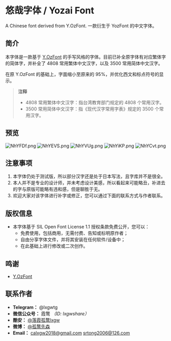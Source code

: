 # 悠哉字体 / Yozai Font
A Chinese font derived from Y.OzFont. 一款衍生于 YozFont 的中文字体。

## 简介
本字体是一款基于 [Y.OzFont](http://yozvox.web.infoseek.co.jp) 的手写风格的字体。目前已补全原字体有对应繁体字的简体字，并补全了 4808 常用繁体中文汉字，以及 3500 常用简体中文汉字。

在原 Y.OzFont 的基础上，字面缩小至原来的 95%，并优化西文和标点符号的显示。

> **注释**
> - 4808 常用繁体中文汉字：指台湾教育部门规定的 4808 个常用汉字。
> - 3500 常用简体中文汉字：指《现代汉字常用字表》规定的 3500 个常用汉字。

## 预览
![NhYFDf.png](https://s1.ax1x.com/2020/06/29/NhYFDf.png)
![NhYEVS.png](https://s1.ax1x.com/2020/06/29/NhYEVS.png)
![NhYVUg.png](https://s1.ax1x.com/2020/06/29/NhYVUg.png)
![NhYiKP.png](https://s1.ax1x.com/2020/06/29/NhYiKP.png)
![NhYCvt.png](https://s1.ax1x.com/2020/06/29/NhYCvt.png)

## 注意事项
1. 本字体仍处于测试版，所以部分汉字还是处于日本写法，且字库并不是很全。
2. 本人并不是专业的设计师，并未考虑设计美感，所以看起来可能略丑，补进去的字与原版可能略有违和感，但是聊胜于无。
3. 欢迎大家对该字体进行补字或修正，您可以通过下面的联系方式与作者联系。

## 版权信息

- 本字体基于 SIL Open Font License 1.1 授权条款免费公开，您可以：
  - 免费使用，包括商用，无需付费、告知或标明原作者；
  - 自由分享字体文件，并将其安装在任何软件/设备中；
  - 在此基础上进行修改或二次创作。
  
## 鸣谢
- [Y.OzFont](http://yozvox.web.infoseek.co.jp)

## 联系作者

- **Telegram：** @lxgwtg
- **微信公众号：** 霞鹜 *（ID: lxgwshare）*
- **酷安：** [@落霞孤鹜lxgw](https://www.coolapk.com/u/633884)
- **微博：** [@孤鹜先森](https://weibo.com/6624339726)
- **Email：** calxgw2018@gmail.com srtong2006@126.com
